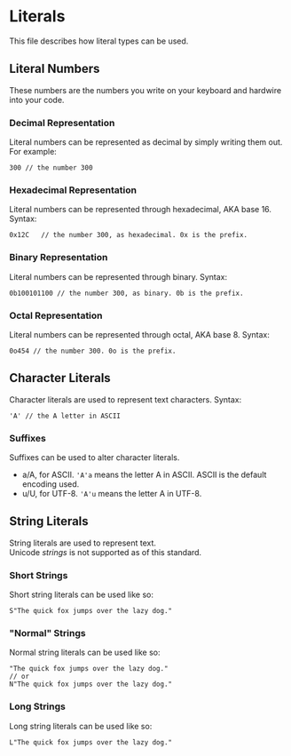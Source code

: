 # Literals
This file describes how literal types can be used.
## Literal Numbers
These numbers are the numbers you write on your keyboard and hardwire into your code.
### Decimal Representation
Literal numbers can be represented as decimal by simply writing them out. For example:  
```
300 // the number 300
```
### Hexadecimal Representation
Literal numbers can be represented through hexadecimal, AKA base 16. Syntax:  
```
0x12C   // the number 300, as hexadecimal. 0x is the prefix.
```
### Binary Representation
Literal numbers can be represented through binary. Syntax:  
```
0b100101100 // the number 300, as binary. 0b is the prefix.
```
### Octal Representation
Literal numbers can be represented through octal, AKA base 8. Syntax:  
```
0o454 // the number 300. 0o is the prefix.
```
## Character Literals
Character literals are used to represent text characters. Syntax:  
```
'A' // the A letter in ASCII
```
### Suffixes
Suffixes can be used to alter character literals.  
 - a/A, for ASCII. `'A'a` means the letter A in ASCII. ASCII is the default encoding used.
 - u/U, for UTF-8. `'A'u` means the letter A in UTF-8.
## String Literals
String literals are used to represent text.  
Unicode *strings* is not supported as of this standard.
### Short Strings
Short string literals can be used like so:  
```
S"The quick fox jumps over the lazy dog."
```
### "Normal" Strings
Normal string literals can be used like so:  
```
"The quick fox jumps over the lazy dog."
// or
N"The quick fox jumps over the lazy dog."
```
### Long Strings
Long string literals can be used like so:  
```
L"The quick fox jumps over the lazy dog."
```